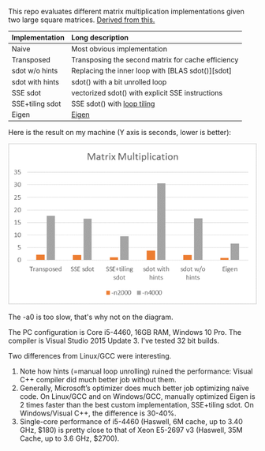 This repo evaluates different matrix multiplication implementations given two large square matrices. [Derived from this.](https://attractivechaos.wordpress.com/2016/08/28/optimizing-matrix-multiplication/)

|Implementation |Long description|
|:--------------|:---------------|
|Naive          |Most obvious implementation|
|Transposed     |Transposing the second matrix for cache efficiency|
|sdot w/o hints |Replacing the inner loop with [BLAS sdot()][sdot]|
|sdot with hints|sdot() with a bit unrolled loop|
|SSE sdot       |vectorized sdot() with explicit SSE instructions|
|SSE+tiling sdot|SSE sdot() with [loop tiling][looptile]|
|Eigen |[Eigen][eigen]|

Here is the result on my machine (Y axis is seconds, lower is better):

![Screenshot](results.png)

The -a0 is too slow, that's why not on the diagram.

The PC configuration is Core i5-4460, 16GB RAM, Windows 10 Pro.
The compiler is Visual Studio 2015 Update 3.
I've tested 32 bit builds.

Two differences from Linux/GCC were interesting.

1. Note how hints (=manual loop unrolling) ruined the performance: Visual C++ compiler did much better job without them.
1. Generally, Microsoft’s optimizer does much better job optimizing naïve code. On Linux/GCC and on Windows/GCC, manually optimized Eigen is 2 times faster than the best custom implementation, SSE+tiling sdot. On Windows/Visual C++, the difference is 30-40%.
1. Single-core performance of i5-4460 (Haswell, 6M cache, up to 3.40 GHz, $180) is pretty close to that of Xeon E5-2697 v3 (Haswell, 35M Cache, up to 3.6 GHz, $2700).

[looptile]: https://en.wikipedia.org/wiki/Loop_tiling
[eigen]: http://eigen.tuxfamily.org/index.php?title=Main_Page
